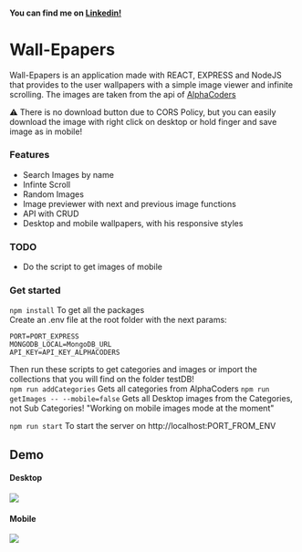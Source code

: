 #### You can find me on [Linkedin!](https://www.linkedin.com/in/aitor-navarrete/)

# Wall-Epapers

Wall-Epapers is an application made with REACT, EXPRESS and NodeJS that provides to the user wallpapers with a simple image viewer and infinite scrolling. The images are taken from the api of [AlphaCoders](https://wall.alphacoders.com/api.php)  
  
:warning: There is no download button due to CORS Policy, but you can easily download the image with right click on desktop or hold finger and save image as in mobile!

### Features
- Search Images by name
- Infinte Scroll
- Random Images
- Image previewer with next and previous image functions
- API with CRUD
- Desktop and mobile wallpapers, with his responsive styles

### TODO
- Do the script to get images of mobile

### Get started
`npm install` To get all the packages  
Create an .env file at the root folder with the next params:
```
PORT=PORT_EXPRESS
MONGODB_LOCAL=MongoDB_URL
API_KEY=API_KEY_ALPHACODERS
```
  
Then run these scripts to get categories and images or import the collections that you will find on the folder testDB!   
`npm run addCategories` Gets all categories from AlphaCoders
`npm run getImages -- --mobile=false` Gets all Desktop images from the Categories, not Sub Categories! "Working on mobile images mode at the moment"
  
`npm run start` To start the server on http://localhost:PORT_FROM_ENV
  
## Demo
  
#### Desktop
![](https://s8.gifyu.com/images/ezgif-1-0c06f1a47967.md.gif)

#### Mobile
![](https://i.postimg.cc/kXkdDS74/wallepapers-edit-0.gif)